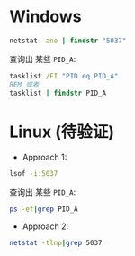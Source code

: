 # Windows
``` bat
netstat -ano | findstr "5037"
```

查询出 某些 `PID_A`:
``` bat
tasklist /FI "PID eq PID_A"
REM 或者
tasklist | findstr PID_A
```

# Linux (待验证)
- Approach 1:
``` bash
lsof -i:5037
```

查询出 某些 `PID_A`:
``` bash
ps -ef|grep PID_A
```

- Approach 2:
``` bash
netstat -tlnp|grep 5037
```
